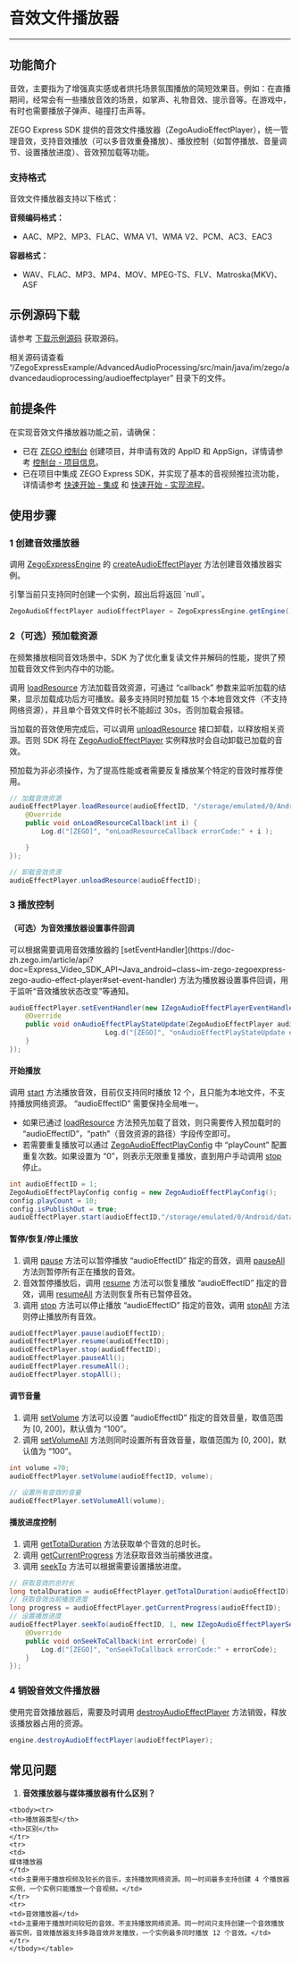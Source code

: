 # 音效文件播放器

- - -

## 功能简介

音效，主要指为了增强真实感或者烘托场景氛围播放的简短效果音。例如：在直播期间，经常会有一些播放音效的场景，如掌声、礼物音效、提示音等。在游戏中，有时也需要播放子弹声、碰撞打击声等。

ZEGO Express SDK 提供的音效文件播放器（ZegoAudioEffectPlayer），统一管理音效，支持音效播放（可以多音效重叠播放）、播放控制（如暂停播放、音量调节、设置播放进度）、音效预加载等功能。


### 支持格式

音效文件播放器支持以下格式：

**音频编码格式：**
- AAC、MP2、MP3、FLAC、WMA V1、WMA V2、PCM、AC3、EAC3

**容器格式：**
- WAV、FLAC、MP3、MP4、MOV、MPEG-TS、FLV、Matroska(MKV)、ASF

<Content />

## 示例源码下载

请参考 [下载示例源码](https://doc-zh.zego.im/article/3583) 获取源码。

相关源码请查看 “/ZegoExpressExample/AdvancedAudioProcessing/src/main/java/im/zego/advancedaudioprocessing/audioeffectplayer” 目录下的文件。

## 前提条件

在实现音效文件播放器功能之前，请确保：

- 已在 [ZEGO 控制台](https://console.zego.im) 创建项目，并申请有效的 AppID 和 AppSign，详情请参考 [控制台 - 项目信息](/console/project-info)。
- 已在项目中集成 ZEGO Express SDK，并实现了基本的音视频推拉流功能，详情请参考 [快速开始 - 集成](https://doc-zh.zego.im/article/3575) 和 [快速开始 - 实现流程](https://doc-zh.zego.im/article/7636)。


## 使用步骤

### 1 创建音效播放器

调用 [ZegoExpressEngine](https://doc-zh.zego.im/article/api?doc=Express_Audio_SDK_API~java_android~class~ZegoExpressEngine) 的 [createAudioEffectPlayer](https://doc-zh.zego.im/article/api?doc=Express_Video_SDK_API~Java_android~class~im-zego-zegoexpress-zego-express-engine#create-audio-effect-player) 方法创建音效播放器实例。

<Warning title="注意">
引擎当前只支持同时创建一个实例，超出后将返回 `null`。
</Warning>

```java
ZegoAudioEffectPlayer audioEffectPlayer = ZegoExpressEngine.getEngine().createAudioEffectPlayer();
```

### 2（可选）预加载资源

<Accordion title="预加载资源" defaultOpen="false">
在频繁播放相同音效场景中，SDK 为了优化重复读文件并解码的性能，提供了预加载音效文件到内存中的功能。

调用  [loadResource](https://doc-zh.zego.im/article/api?doc=Express_Video_SDK_API~Java_android~class~im-zego-zegoexpress-zego-audio-effect-player#load-resource) 方法加载音效资源，可通过 “callback” 参数来监听加载的结果，显示加载成功后方可播放。最多支持同时预加载 15 个本地音效文件（不支持网络资源），并且单个音效文件时长不能超过 30s，否则加载会报错。

当加载的音效使用完成后，可以调用 [unloadResource](https://doc-zh.zego.im/article/api?doc=Express_Video_SDK_API~Java_android~class~im-zego-zegoexpress-zego-audio-effect-player#unload-resource) 接口卸载，以释放相关资源。否则 SDK 将在 [ZegoAudioEffectPlayer](https://doc-zh.zego.im/article/api?doc=Express_Audio_SDK_API~java_android~class~ZegoAudioEffectPlayer) 实例释放时会自动卸载已加载的音效。


<Note title="说明">
预加载为非必须操作，为了提高性能或者需要反复播放某个特定的音效时推荐使用。
</Note>


```java
// 加载音效资源
audioEffectPlayer.loadResource(audioEffectID, "/storage/emulated/0/Android/data/im.zego.express.example.video/files/3-s.mp3", new IZegoAudioEffectPlayerLoadResourceCallback() {
    @Override
    public void onLoadResourceCallback(int i) {
        Log.d("[ZEGO]", "onLoadResourceCallback errorCode:" + i );

    }
});

// 卸载音效资源
audioEffectPlayer.unloadResource(audioEffectID);
```
</Accordion>

### 3 播放控制

#### （可选）为音效播放器设置事件回调

<Accordion title="音效播放器事件回调设置" defaultOpen="false">
可以根据需要调用音效播放器的 [setEventHandler](https://doc-zh.zego.im/article/api?doc=Express_Video_SDK_API~Java_android~class~im-zego-zegoexpress-zego-audio-effect-player#set-event-handler) 方法为播放器设置事件回调，用于监听“音效播放状态改变”等通知。

```java
audioEffectPlayer.setEventHandler(new IZegoAudioEffectPlayerEventHandler() {
    @Override
    public void onAudioEffectPlayStateUpdate(ZegoAudioEffectPlayer audioEffectPlayer, int audioEffectID, ZegoAudioEffectPlayState state, int errorCode) {
                        Log.d("[ZEGO]", "onAudioEffectPlayStateUpdate errorCode:" + errorCode + "  audioEffectID:" + audioEffectID + "  state:" + state);
    }
});
```
</Accordion>


#### 开始播放

调用 [start](https://doc-zh.zego.im/article/api?doc=Express_Video_SDK_API~Java_android~class~im-zego-zegoexpress-zego-audio-effect-player#start) 方法播放音效，目前仅支持同时播放 12 个，且只能为本地文件，不支持播放网络资源。 “audioEffectID” 需要保持全局唯一。

* 如果已通过 [loadResource](https://doc-zh.zego.im/article/api?doc=Express_Video_SDK_API~Java_android~class~im-zego-zegoexpress-zego-audio-effect-player#load-resource) 方法预先加载了音效，则只需要传入预加载时的 “audioEffectID”，“path”（音效资源的路径）字段传空即可。
* 若需要重复播放可以通过 [ZegoAudioEffectPlayConfig](https://doc-zh.zego.im/article/api?doc=Express_Audio_SDK_API~java_android~class~ZegoAudioEffectPlayConfig) 中 “playCount” 配置重复次数。如果设置为 “0”，则表示无限重复播放，直到用户手动调用 [stop](https://doc-zh.zego.im/article/api?doc=Express_Video_SDK_API~Java_android~class~im-zego-zegoexpress-zego-audio-effect-player#stop) 停止。

```java
int audioEffectID = 1;
ZegoAudioEffectPlayConfig config = new ZegoAudioEffectPlayConfig();
config.playCount = 10;
config.isPublishOut = true;
audioEffectPlayer.start(audioEffectID,"/storage/emulated/0/Android/data/im.zego.express.example.video/files/3-s.mp3",config);

```

#### 暂停/恢复/停止播放

1. 调用 [pause](https://doc-zh.zego.im/article/api?doc=Express_Video_SDK_API~Java_android~class~im-zego-zegoexpress-zego-audio-effect-player#pause) 方法可以暂停播放 “audioEffectID” 指定的音效，调用 [pauseAll](https://doc-zh.zego.im/article/api?doc=Express_Video_SDK_API~Java_android~class~im-zego-zegoexpress-zego-audio-effect-player#pause-all) 方法则暂停所有正在播放的音效。
2. 音效暂停播放后，调用 [resume](https://doc-zh.zego.im/article/api?doc=Express_Video_SDK_API~Java_android~class~im-zego-zegoexpress-zego-audio-effect-player#resume) 方法可以恢复播放 “audioEffectID” 指定的音效，调用 [resumeAll](https://doc-zh.zego.im/article/api?doc=Express_Video_SDK_API~Java_android~class~im-zego-zegoexpress-zego-audio-effect-player#resume-all) 方法则恢复所有已暂停音效。
3. 调用 [stop](https://doc-zh.zego.im/article/api?doc=Express_Video_SDK_API~Java_android~class~im-zego-zegoexpress-zego-audio-effect-player#stop) 方法可以停止播放 “audioEffectID” 指定的音效，调用 [stopAll](https://doc-zh.zego.im/article/api?doc=Express_Video_SDK_API~Java_android~class~im-zego-zegoexpress-zego-audio-effect-player#stop-all) 方法则停止播放所有音效。

```java
audioEffectPlayer.pause(audioEffectID);
audioEffectPlayer.resume(audioEffectID);
audioEffectPlayer.stop(audioEffectID);
audioEffectPlayer.pauseAll();
audioEffectPlayer.resumeAll();
audioEffectPlayer.stopAll();
```

#### 调节音量

1. 调用 [setVolume](https://doc-zh.zego.im/article/api?doc=Express_Video_SDK_API~Java_android~class~im-zego-zegoexpress-zego-audio-effect-player#set-volume) 方法可以设置 “audioEffectID” 指定的音效音量，取值范围为 [0, 200]，默认值为 “100”。
2. 调用 [setVolumeAll](https://doc-zh.zego.im/article/api?doc=Express_Video_SDK_API~Java_android~class~im-zego-zegoexpress-zego-audio-effect-player#set-volume-all) 方法则同时设置所有音效音量，取值范围为 [0, 200]，默认值为 “100”。

```java
int volume =70;
audioEffectPlayer.setVolume(audioEffectID, volume);

// 设置所有音效的音量
audioEffectPlayer.setVolumeAll(volume);
```

#### 播放进度控制

1. 调用 [getTotalDuration](https://doc-zh.zego.im/article/api?doc=Express_Video_SDK_API~Java_android~class~im-zego-zegoexpress-zego-audio-effect-player#get-total-duration) 方法获取单个音效的总时长。
2. 调用 [getCurrentProgress](https://doc-zh.zego.im/article/api?doc=Express_Video_SDK_API~Java_android~class~im-zego-zegoexpress-zego-audio-effect-player#get-current-progress) 方法获取音效当前播放进度。
3. 调用 [seekTo](https://doc-zh.zego.im/article/api?doc=Express_Video_SDK_API~Java_android~class~im-zego-zegoexpress-zego-audio-effect-player#seek-to) 方法可以根据需要设置播放进度。

```java
// 获取音效的总时长
long totalDuration = audioEffectPlayer.getTotalDuration(audioEffectID);
// 获取音效当前播放进度
long progress = audioEffectPlayer.getCurrentProgress(audioEffectID);
// 设置播放进度
audioEffectPlayer.seekTo(audioEffectID, 1, new IZegoAudioEffectPlayerSeekToCallback() {
    @Override
    public void onSeekToCallback(int errorCode) {
        Log.d("[ZEGO]", "onSeekToCallback errorCode:" + errorCode);
    }
});
```


### 4 销毁音效文件播放器

使用完音效播放器后，需要及时调用 [destroyAudioEffectPlayer](https://doc-zh.zego.im/article/api?doc=Express_Video_SDK_API~Java_android~class~im-zego-zegoexpress-zego-express-engine#destroy-audio-effect-player) 方法销毁，释放该播放器占用的资源。

```java
engine.destroyAudioEffectPlayer(audioEffectPlayer);
```

## 常见问题

1. **音效播放器与媒体播放器有什么区别？**

<table>

    <tbody><tr>
    <th>播放器类型</th>
    <th>区别</th>
    </tr>
    <tr>
    <td>
    媒体播放器
    </td>
    <td>主要用于播放视频及较长的音乐，支持播放网络资源。同一时间最多支持创建 4 个播放器实例，一个实例只能播放一个音视频。</td>
    </tr>
    <tr>
    <td>音效播放器</td>
    <td>主要用于播放时间较短的音效，不支持播放网络资源。同一时间只支持创建一个音效播放器实例，音效播放器支持多路音效并发播放，一个实例最多同时播放 12 个音效。</td>
    </tr>
    </tbody></table>

<Content />